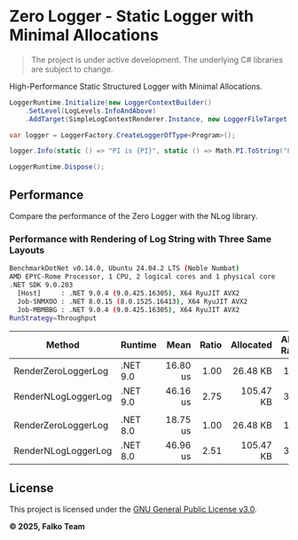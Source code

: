 # Zero Logger - Static Logger with Minimal Allocations

> The project is under active development. The underlying C# libraries are subject to change.

High-Performance Static Structured Logger with Minimal Allocations.

```C#
LoggerRuntime.Initialize(new LoggerContextBuilder()
    .SetLevel(LogLevels.InfoAndAbove)
    .AddTarget(SimpleLogContextRenderer.Instance, new LoggerFileTarget("program", "./Logs")));

var logger = LoggerFactory.CreateLoggerOfType<Program>();

logger.Info(static () => "PI is {PI}", static () => Math.PI.ToString("F"));

LoggerRuntime.Dispose();
```

## Performance

Compare the performance of the Zero Logger with the NLog library.

### Performance with Rendering of Log String with Three Same Layouts

```bash
BenchmarkDotNet v0.14.0, Ubuntu 24.04.2 LTS (Noble Numbat)
AMD EPYC-Rome Processor, 1 CPU, 2 logical cores and 1 physical core
.NET SDK 9.0.203
  [Host]     : .NET 9.0.4 (9.0.425.16305), X64 RyuJIT AVX2
  Job-SNMXOO : .NET 8.0.15 (8.0.1525.16413), X64 RyuJIT AVX2
  Job-MBMBBG : .NET 9.0.4 (9.0.425.16305), X64 RyuJIT AVX2
RunStrategy=Throughput
```

| Method              | Runtime       | Mean     | Ratio | Allocated | Alloc Ratio |
|-------------------- |-------------- |---------:|------:|----------:|------------:|
| RenderZeroLoggerLog | .NET 9.0      | 16.80 us |  1.00 |  26.48 KB |        1.00 |
| RenderNLogLoggerLog | .NET 9.0      | 46.16 us |  2.75 | 105.47 KB |        3.98 |
|                     |               |          |       |           |             |
| RenderZeroLoggerLog | .NET 8.0      | 18.75 us |  1.00 |  26.48 KB |        1.00 |
| RenderNLogLoggerLog | .NET 8.0      | 46.96 us |  2.51 | 105.47 KB |        3.98 |

## License

This project is licensed under the [GNU General Public License v3.0](License.md).

**© 2025, Falko Team**

